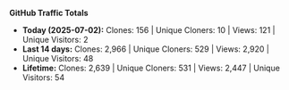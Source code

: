 
**GitHub Traffic Totals**

- **Today (2025-07-02):** Clones: 156 | Unique Cloners: 10 | Views: 121 | Unique Visitors: 2
- **Last 14 days:** Clones: 2,966 | Unique Cloners: 529 | Views: 2,920 | Unique Visitors: 48
- **Lifetime:** Clones: 2,639 | Unique Cloners: 531 | Views: 2,447 | Unique Visitors: 54
